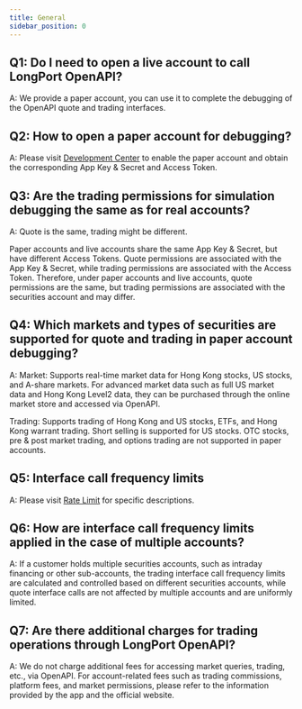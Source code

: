 ```yaml
---
title: General
sidebar_position: 0
---
```


## Q1: Do I need to open a live account to call LongPort OpenAPI?

A: We provide a paper account, you can use it to complete the debugging of the OpenAPI quote and trading interfaces.

## Q2: How to open a paper account for debugging?

A: Please visit [Development Center](https://open.longportapp.com/account/) to enable the paper account and obtain the corresponding App Key & Secret and Access Token.

## Q3: Are the trading permissions for simulation debugging the same as for real accounts?

A: Quote is the same, trading might be different.

Paper accounts and live accounts share the same App Key & Secret, but have different Access Tokens. Quote permissions are associated with the App Key & Secret, while trading permissions are associated with the Access Token. Therefore, under paper accounts and live accounts, quote permissions are the same, but trading permissions are associated with the securities account and may differ.

## Q4: Which markets and types of securities are supported for quote and trading in paper account debugging?

A: Market: Supports real-time market data for Hong Kong stocks, US stocks, and A-share markets. For advanced market data such as full US market data and Hong Kong Level2 data, they can be purchased through the online market store and accessed via OpenAPI.

Trading: Supports trading of Hong Kong and US stocks, ETFs, and Hong Kong warrant trading. Short selling is supported for US stocks. OTC stocks, pre & post market trading, and options trading are not supported in paper accounts.

## Q5: Interface call frequency limits

A: Please visit [Rate Limit](docs/#rate-limit) for specific descriptions.

## Q6: How are interface call frequency limits applied in the case of multiple accounts?

A: If a customer holds multiple securities accounts, such as intraday financing or other sub-accounts, the trading interface call frequency limits are calculated and controlled based on different securities accounts, while quote interface calls are not affected by multiple accounts and are uniformly limited.

## Q7: Are there additional charges for trading operations through LongPort OpenAPI?

A: We do not charge additional fees for accessing market queries, trading, etc., via OpenAPI. For account-related fees such as trading commissions, platform fees, and market permissions, please refer to the information provided by the app and the official website.

